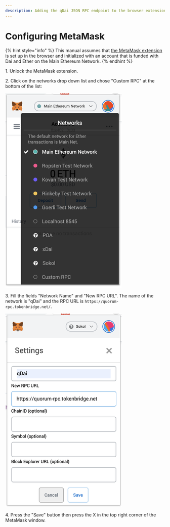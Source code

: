 ```yaml
---
description: Adding the qDai JSON RPC endpoint to the browser extension
---
```


# Configuring MetaMask

{% hint style="info" %}
This manual assumes that [the MetaMask extension](https://metamask.io) is set up in the browser and initialized with an account that is funded with Dai and Ether on the Main Ethereum Network.
{% endhint %}

1\. Unlock the MetaMask extension.

2\. Click on the networks drop down list and chose "Custom RPC" at the bottom of the list:

![](<../../.gitbook/assets/image (32).png>)

3\. Fill the fields "Network Name" and "New RPC URL". The name of the network is "qDai" and the RPC URL is `https://quorum-rpc.tokenbridge.net/`.

![](<../../.gitbook/assets/image (33).png>)

4\. Press the "Save" button then press the X in the top right corner of the MetaMask window.
